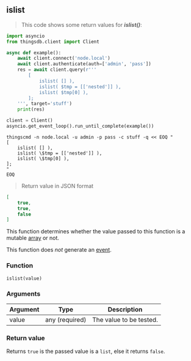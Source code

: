 ## islist

> This code shows some return values for ***islist()***:

```python
import asyncio
from thingsdb.client import Client

async def example():
    await client.connect('node.local')
    await client.authenticate(auth=['admin', 'pass'])
    res = await client.query(r'''
        [
            islist( [] ),
            islist( $tmp = [['nested']] ),
            islist( $tmp[0] ),
        ];
    ''', target='stuff')
    print(res)

client = Client()
asyncio.get_event_loop().run_until_complete(example())
```

```shell
thingscmd -n node.local -u admin -p pass -c stuff -q << EOQ "
[
    islist( [] ),
    islist( \$tmp = [['nested']] ),
    islist( \$tmp[0] ),
];
"
EOQ
```

> Return value in JSON format

```json
[
    true,
    true,
    false
]
```

This function determines whether the value passed to this function
is a mutable [array](#array-type) or not.

This function does *not* generate an [event](#events).

### Function
`islist(value)`

### Arguments
Argument | Type | Description
-------- | ---- | -----------
value | any (required) | The value to be tested.

### Return value
Returns `true` is the passed value is a `list`, else it returns `false`.
